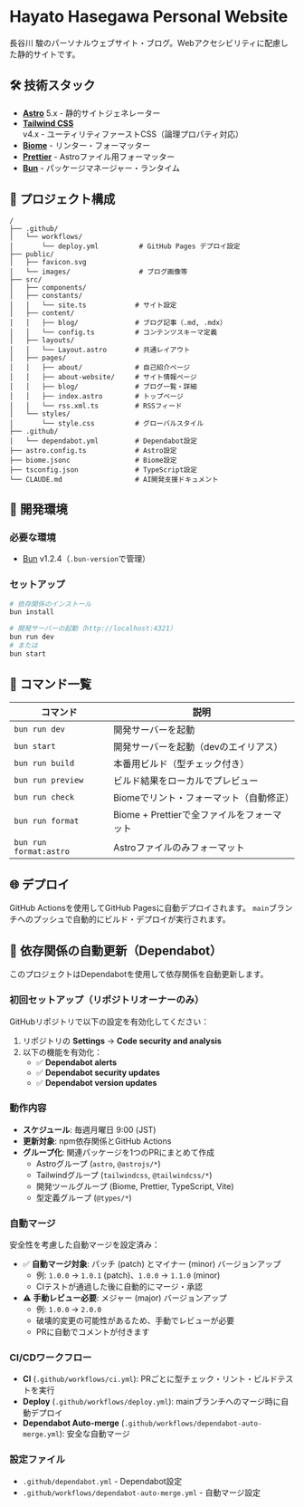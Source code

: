 # Hayato Hasegawa Personal Website

長谷川 駿のパーソナルウェブサイト・ブログ。Webアクセシビリティに配慮した静的サイトです。

## 🛠 技術スタック

- **[Astro](https://astro.build/)** 5.x - 静的サイトジェネレーター
- **[Tailwind CSS](https://tailwindcss.com/)** v4.x - ユーティリティファーストCSS（論理プロパティ対応）
- **[Biome](https://biomejs.dev/)** - リンター・フォーマッター
- **[Prettier](https://prettier.io/)** - Astroファイル用フォーマッター
- **[Bun](https://bun.sh/)** - パッケージマネージャー・ランタイム

## 📁 プロジェクト構成

```
/
├── .github/
│   └── workflows/
│       └── deploy.yml          # GitHub Pages デプロイ設定
├── public/
│   ├── favicon.svg
│   └── images/                 # ブログ画像等
├── src/
│   ├── components/
│   ├── constants/
│   │   └── site.ts            # サイト設定
│   ├── content/
│   │   ├── blog/              # ブログ記事（.md, .mdx）
│   │   └── config.ts          # コンテンツスキーマ定義
│   ├── layouts/
│   │   └── Layout.astro       # 共通レイアウト
│   ├── pages/
│   │   ├── about/             # 自己紹介ページ
│   │   ├── about-website/     # サイト情報ページ
│   │   ├── blog/              # ブログ一覧・詳細
│   │   ├── index.astro        # トップページ
│   │   └── rss.xml.ts         # RSSフィード
│   └── styles/
│       └── style.css          # グローバルスタイル
├── .github/
│   └── dependabot.yml         # Dependabot設定
├── astro.config.ts            # Astro設定
├── biome.jsonc                # Biome設定
├── tsconfig.json              # TypeScript設定
└── CLAUDE.md                  # AI開発支援ドキュメント
```

## 🚀 開発環境

### 必要な環境

- [Bun](https://bun.sh/) v1.2.4（`.bun-version`で管理）

### セットアップ

```bash
# 依存関係のインストール
bun install

# 開発サーバーの起動（http://localhost:4321）
bun run dev
# または
bun start
```

## 📝 コマンド一覧

| コマンド | 説明 |
|---------|------|
| `bun run dev` | 開発サーバーを起動 |
| `bun start` | 開発サーバーを起動（devのエイリアス） |
| `bun run build` | 本番用ビルド（型チェック付き） |
| `bun run preview` | ビルド結果をローカルでプレビュー |
| `bun run check` | Biomeでリント・フォーマット（自動修正） |
| `bun run format` | Biome + Prettierで全ファイルをフォーマット |
| `bun run format:astro` | Astroファイルのみフォーマット |

## 🌐 デプロイ

GitHub Actionsを使用してGitHub Pagesに自動デプロイされます。
`main`ブランチへのプッシュで自動的にビルド・デプロイが実行されます。

## 🤖 依存関係の自動更新（Dependabot）

このプロジェクトはDependabotを使用して依存関係を自動更新します。

### 初回セットアップ（リポジトリオーナーのみ）

GitHubリポジトリで以下の設定を有効化してください：

1. リポジトリの **Settings** → **Code security and analysis**
2. 以下の機能を有効化：
   - ✅ **Dependabot alerts**
   - ✅ **Dependabot security updates**
   - ✅ **Dependabot version updates**

### 動作内容

- **スケジュール**: 毎週月曜日 9:00 (JST)
- **更新対象**: npm依存関係とGitHub Actions
- **グループ化**: 関連パッケージを1つのPRにまとめて作成
  - Astroグループ (`astro`, `@astrojs/*`)
  - Tailwindグループ (`tailwindcss`, `@tailwindcss/*`)
  - 開発ツールグループ (Biome, Prettier, TypeScript, Vite)
  - 型定義グループ (`@types/*`)

### 自動マージ

安全性を考慮した自動マージを設定済み：

- ✅ **自動マージ対象**: パッチ (patch) とマイナー (minor) バージョンアップ
  - 例: `1.0.0` → `1.0.1` (patch)、`1.0.0` → `1.1.0` (minor)
  - CIテストが通過した後に自動的にマージ・承認
- ⚠️ **手動レビュー必要**: メジャー (major) バージョンアップ
  - 例: `1.0.0` → `2.0.0`
  - 破壊的変更の可能性があるため、手動でレビューが必要
  - PRに自動でコメントが付きます

### CI/CDワークフロー

- **CI** (`.github/workflows/ci.yml`): PRごとに型チェック・リント・ビルドテストを実行
- **Deploy** (`.github/workflows/deploy.yml`): mainブランチへのマージ時に自動デプロイ
- **Dependabot Auto-merge** (`.github/workflows/dependabot-auto-merge.yml`): 安全な自動マージ

### 設定ファイル

- `.github/dependabot.yml` - Dependabot設定
- `.github/workflows/dependabot-auto-merge.yml` - 自動マージ設定
